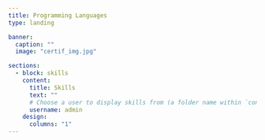 ```yaml
---
title: Programming Languages
type: landing

banner:
  caption: ""
  image: "certif_img.jpg"

sections:
  - block: skills
    content:
      title: Skills
      text: ""
      # Choose a user to display skills from (a folder name within `content/authors/`)
      username: admin
    design:
      columns: "1"
---
```

